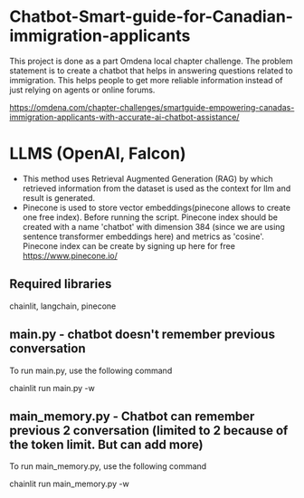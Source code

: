 # Chatbot-Smart-guide-for-Canadian-immigration-applicants
This project is done as a part Omdena local chapter challenge. The problem statement is to create a chatbot that helps in answering questions related to immigration. This helps people to get more reliable information instead of just relying on agents or online forums.

https://omdena.com/chapter-challenges/smartguide-empowering-canadas-immigration-applicants-with-accurate-ai-chatbot-assistance/


# LLMS (OpenAI, Falcon)
- This method uses Retrieval Augmented Generation (RAG) by which retrieved information from the dataset is used as the context for llm and result is generated.
- Pinecone is used to store vector embeddings(pinecone allows to create one free index). Before running the script. Pinecone index should be created with a name 'chatbot' with dimension 384 (since we are using sentence transformer embeddings here) and metrics as 'cosine'.
Pinecone index can be create by signing up here for free https://www.pinecone.io/

## Required libraries
chainlit, langchain, pinecone

## main.py -  chatbot doesn't remember previous conversation

To run main.py, use the following command

chainlit run main.py -w

## main_memory.py -  Chatbot can remember previous 2 conversation (limited to 2 because of the token limit. But can add more)

To run main_memory.py, use the following command

chainlit run main_memory.py -w


